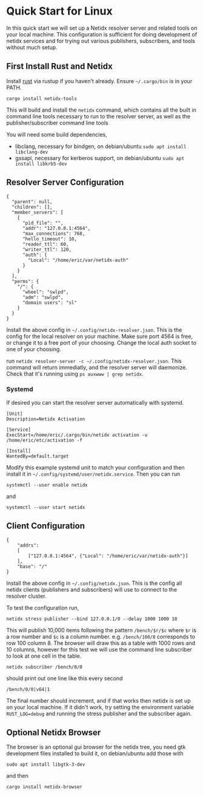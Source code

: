 # Quick Start for Linux

In this quick start we will set up a Netidx resolver server and
related tools on your local machine. This configuration is sufficient
for doing development of netidx services and for trying out various
publishers, subscribers, and tools without much setup.

## First Install Rust and Netidx

Install [rust](https://www.rust-lang.org/tools/install) via rustup if
you haven't already. Ensure `~/.cargo/bin` is in your PATH.

`cargo install netidx-tools`

This will build and install the `netidx` command, which contains all
the built in command line tools necessary to run to the resolver
server, as well as the publisher/subscriber command line tools

You will need some build dependencies,

- libclang, necessary for bindgen, on debian/ubuntu `sudo apt install libclang-dev`
- gssapi, necessary for kerberos support, on debian/ubuntu `sudo apt install libkrb5-dev`

## Resolver Server Configuration

```
{
  "parent": null,
  "children": [],
  "member_servers": [
    {
      "pid_file": "",
      "addr": "127.0.0.1:4564",
      "max_connections": 768,
      "hello_timeout": 10,
      "reader_ttl": 60,
      "writer_ttl": 120,
      "auth": {
        "Local": "/home/eric/var/netidx-auth"
      }
    }
  ],
  "perms": {
    "/": {
      "wheel": "swlpd",
      "adm": "swlpd",
      "domain users": "sl"
    }
  }
}
```

Install the above config in `~/.config/netidx-resolver.json`. This is
the config for the local resolver on your machine. Make sure port 4564
is free, or change it to a free port of your choosing. Change the
local auth socket to one of your choosing.

run `netidx resolver-server -c ~/.config/netidx-resolver.json`. This
command will return immediatly, and the resolver server will
daemonize. Check that it's running using `ps auxwww | grep netidx`.

### Systemd

If desired you can start the resolver server automatically with systemd. 

```
[Unit]
Description=Netidx Activation

[Service]
ExecStart=/home/eric/.cargo/bin/netidx activation -u /home/eric/etc/activation -f

[Install]
WantedBy=default.target
```

Modify this example systemd unit to match your configuration and then
install it in `~/.config/systemd/user/netidx.service`. Then you can run

`systemctl --user enable netidx`

and

`systemctl --user start netidx`

## Client Configuration

```
{
    "addrs":
    [
        ["127.0.0.1:4564", {"Local": "/home/eric/var/netidx-auth"}]
    ],
    "base": "/"
}
```

Install the above config in `~/.config/netidx.json`. This is the
config all netidx clients (publishers and subscribers) will use to
connect to the resolver cluster.

To test the configuration run,

`netidx stress publisher --bind 127.0.0.1/0 --delay 1000 1000 10`

This will publish 10,000 items following the pattern `/bench/$r/$c`
where `$r` is a row number and `$c` is a column
number. e.g. `/bench/100/8` corresponds to row 100 column 8. The
browser will draw this as a table with 1000 rows and 10 columns,
however for this test we will use the command line subscriber to look
at one cell in the table.

`netidx subscriber /bench/0/0`

should print out one line like this every second

`/bench/0/0|v64|1`

The final number should increment, and if that works then netidx is
set up on your local machine. If it didn't work, try setting the
environment variable `RUST_LOG=debug` and running the stress publisher
and the subscriber again.

## Optional Netidx Browser

The browser is an optional gui browser for the netidx tree, you need
  gtk development files installed to build it, on debian/ubuntu add those with 

`sudo apt install libgtk-3-dev`

and then

`cargo install netidx-browser`
